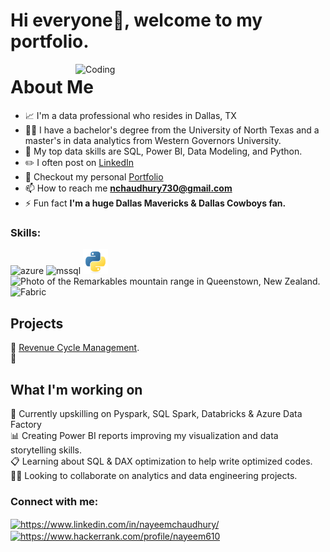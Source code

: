 <h1 align="left">Hi everyone👋, welcome to my portfolio.</h1>

<img align="right" alt="Coding" width="400" src="https://www.guvi.in/blog/wp-content/uploads/2023/01/giphy.gif">

# About Me
- 📈 I'm a data professional who resides in Dallas, TX
- 👨‍💻 I have a bachelor's degree from the University of North Texas and a master's in data analytics from Western Governors University. 
- 🌱 My top data skills are SQL, Power BI, Data Modeling, and Python. 
- ✏️ I often post on [LinkedIn](https://www.linkedin.com/in/nayeemchaudhury/)
- 👯 Checkout my personal [Portfolio](https://nayeemchaudhury.wixsite.com/dataportfolio)
- 📫 How to reach me **nchaudhury730@gmail.com**
- ⚡ Fun fact **I'm a huge Dallas Mavericks & Dallas Cowboys fan.**


<h3 align="left">Skills:</h3>
<p align="left">  <img src="https://www.vectorlogo.zone/logos/microsoft_azure/microsoft_azure-icon.svg" alt="azure" width="40" height="40"/> </a>  
<img src="https://www.svgrepo.com/show/303229/microsoft-sql-server-logo.svg" alt="mssql" width="40" height="40"/> </a> 
<img src="https://raw.githubusercontent.com/devicons/devicon/master/icons/python/python-original.svg" alt="python" width="40" height="40"/> </a>
<img src="https://upload.wikimedia.org/wikipedia/commons/c/cf/New_Power_BI_Logo.svg" alt="Photo of the Remarkables mountain range in Queenstown, New Zealand." class="GeneratedImage" width="40" height="40"> </a>
<img src="https://static.wikia.nocookie.net/logopedia/images/a/aa/Microsoft_Fabric_2023.svg/revision/latest?cb=20230528223239" alt="Fabric" height="40" width="40"> </a> </p>



## Projects
🔭  [Revenue Cycle Management](https://nayeemchaudhury.wixsite.com/dataportfolio/a-r-performance-analysis). <br>
🌱


## What I'm working on 
📶 Currently upskilling on Pyspark, SQL Spark, Databricks & Azure Data Factory <br>
📊 Creating Power BI reports improving my visualization and data storytelling skills. <br>
📋 Learning about SQL & DAX optimization to help write optimized codes. <br>
👨‍💻 Looking to collaborate on analytics and data engineering projects. 


<h3 align="left">Connect with me:</h3>
<p align="left">
<a href="https://linkedin.com/in/https://www.linkedin.com/in/nayeemchaudhury/" target="blank"><img align="center" src="https://raw.githubusercontent.com/rahuldkjain/github-profile-readme-generator/master/src/images/icons/Social/linked-in-alt.svg" alt="https://www.linkedin.com/in/nayeemchaudhury/" height="30" width="40" /></a> 
<a href="https://www.hackerrank.com/https://www.hackerrank.com/profile/nayeem610" target="blank"><img align="center" src="https://raw.githubusercontent.com/rahuldkjain/github-profile-readme-generator/master/src/images/icons/Social/hackerrank.svg" alt="https://www.hackerrank.com/profile/nayeem610" height="30" width="40" /></a>
</p>

